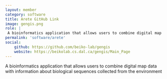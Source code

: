 ```yaml
---
layout: member
category: software
title: Arete GitHub Link
image: gengis.png 
role: |
 A bioinformatics application that allows users to combine digital map data with information about biological sequences collected from the environment
permalink: 'software/arete'
social:
    github: https://github.com/beiko-lab/gengis
    website: https://beikolab.cs.dal.ca/gengis/Main_Page
---
```


A bioinformatics application that allows users to combine digital map data with information about biological sequences collected from the environment

